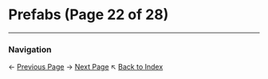 # Prefabs (Page 22 of 28)

---
### Navigation
← [Previous Page](../Prefabs/page_21.md)
→ [Next Page](../Prefabs/page_23.md)
↖ [Back to Index](../README.md)
